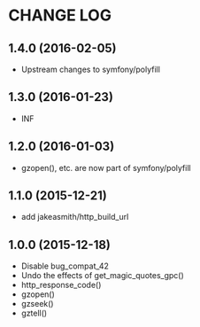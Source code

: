 CHANGE LOG
==========

## 1.4.0 (2016-02-05)
 - Upstream changes to symfony/polyfill

## 1.3.0 (2016-01-23)
 - INF

## 1.2.0 (2016-01-03)
 - gzopen(), etc. are now part of symfony/polyfill

## 1.1.0 (2015-12-21)
 - add jakeasmith/http_build_url

## 1.0.0 (2015-12-18)
 - Disable bug_compat_42
 - Undo the effects of get_magic_quotes_gpc()
 - http_response_code()
 - gzopen()
 - gzseek()
 - gztell()
